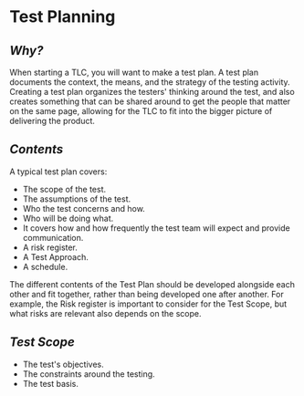 # **Test Planning**

## *Why?*
When starting a TLC, you will want to make a test plan. A test plan documents the context, the means, and the strategy of the testing activity. Creating a test plan organizes the testers' thinking around the test, and also creates something that can be shared around to get the people that matter on the same page, allowing for the TLC to fit into the bigger picture of delivering the product.

## *Contents*
A typical test plan covers:
* The scope of the test.
* The assumptions of the test.
* Who the test concerns and how.
* Who will be doing what.
* It covers how and how frequently the test team will expect and provide communication.
* A risk register.
* A Test Approach.
* A schedule.

The different contents of the Test Plan should be developed alongside each other and fit together, rather than being developed one after another. For example, the Risk register is important to consider for the Test Scope, but what risks are relevant also depends on the scope.

## *Test Scope*


* The test's objectives.
* The constraints around the testing.
* The test basis.